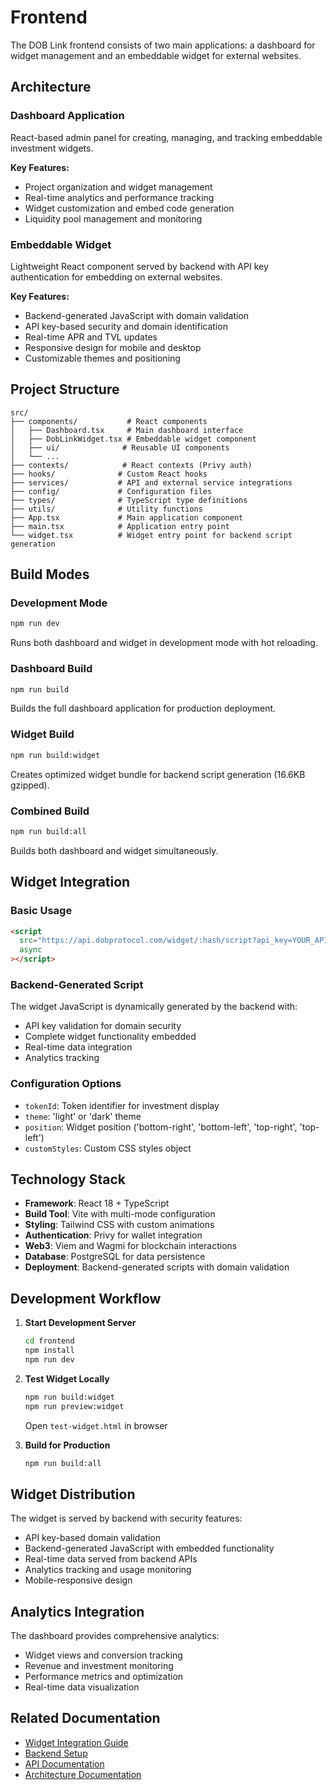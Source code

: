 # Frontend

The DOB Link frontend consists of two main applications: a dashboard for widget management and an embeddable widget for external websites.

## Architecture

### Dashboard Application

React-based admin panel for creating, managing, and tracking embeddable investment widgets.

**Key Features:**

- Project organization and widget management
- Real-time analytics and performance tracking
- Widget customization and embed code generation
- Liquidity pool management and monitoring

### Embeddable Widget

Lightweight React component served by backend with API key authentication for embedding on external websites.

**Key Features:**

- Backend-generated JavaScript with domain validation
- API key-based security and domain identification
- Real-time APR and TVL updates
- Responsive design for mobile and desktop
- Customizable themes and positioning

## Project Structure

```
src/
├── components/           # React components
│   ├── Dashboard.tsx     # Main dashboard interface
│   ├── DobLinkWidget.tsx # Embeddable widget component
│   ├── ui/              # Reusable UI components
│   └── ...
├── contexts/            # React contexts (Privy auth)
├── hooks/              # Custom React hooks
├── services/           # API and external service integrations
├── config/             # Configuration files
├── types/              # TypeScript type definitions
├── utils/              # Utility functions
├── App.tsx             # Main application component
├── main.tsx            # Application entry point
└── widget.tsx          # Widget entry point for backend script generation
```

## Build Modes

### Development Mode

```bash
npm run dev
```

Runs both dashboard and widget in development mode with hot reloading.

### Dashboard Build

```bash
npm run build
```

Builds the full dashboard application for production deployment.

### Widget Build

```bash
npm run build:widget
```

Creates optimized widget bundle for backend script generation (16.6KB gzipped).

### Combined Build

```bash
npm run build:all
```

Builds both dashboard and widget simultaneously.

## Widget Integration

### Basic Usage

```html
<script
  src="https://api.dobprotocol.com/widget/:hash/script?api_key=YOUR_API_KEY"
  async
></script>
```

### Backend-Generated Script

The widget JavaScript is dynamically generated by the backend with:

- API key validation for domain security
- Complete widget functionality embedded
- Real-time data integration
- Analytics tracking

### Configuration Options

- `tokenId`: Token identifier for investment display
- `theme`: 'light' or 'dark' theme
- `position`: Widget position ('bottom-right', 'bottom-left', 'top-right', 'top-left')
- `customStyles`: Custom CSS styles object

## Technology Stack

- **Framework**: React 18 + TypeScript
- **Build Tool**: Vite with multi-mode configuration
- **Styling**: Tailwind CSS with custom animations
- **Authentication**: Privy for wallet integration
- **Web3**: Viem and Wagmi for blockchain interactions
- **Database**: PostgreSQL for data persistence
- **Deployment**: Backend-generated scripts with domain validation

## Development Workflow

1. **Start Development Server**

   ```bash
   cd frontend
   npm install
   npm run dev
   ```

2. **Test Widget Locally**

   ```bash
   npm run build:widget
   npm run preview:widget
   ```

   Open `test-widget.html` in browser

3. **Build for Production**
   ```bash
   npm run build:all
   ```

## Widget Distribution

The widget is served by backend with security features:

- API key-based domain validation
- Backend-generated JavaScript with embedded functionality
- Real-time data served from backend APIs
- Analytics tracking and usage monitoring
- Mobile-responsive design

## Analytics Integration

The dashboard provides comprehensive analytics:

- Widget views and conversion tracking
- Revenue and investment monitoring
- Performance metrics and optimization
- Real-time data visualization

## Related Documentation

- [Widget Integration Guide](./README-WIDGET.md)
- [Backend Setup](../backend/README.md)
- [API Documentation](../docs/api/)
- [Architecture Documentation](../docs/architecture/)
